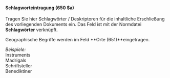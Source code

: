 #### Schlagworteintragung **(650 $a)**  

Tragen Sie hier Schlagwörter / Deskriptoren für die inhaltliche Erschließung des vorliegenden Dokuments ein.  Das Feld ist mit der Normdatei **Schlagwörter** verknüpft.   
  
Geographische Begriffe werden im Feld **Orte (651)**eingetragen.  
  
_Beispiele:_  
Instruments   
Madrigals   
Schriftsteller   
Benediktiner